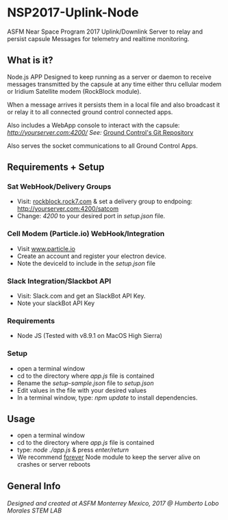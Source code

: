 # NSP2017-Uplink-Node
ASFM Near Space Program 2017
Uplink/Downlink Server to relay and persist capsule Messages for telemetry and realtime monitoring.

## What is it?
Node.js APP Designed to keep running as a server or daemon to receive messages transmitted by the capsule at any time either thru cellular modem or Iridium Satellite modem (RockBlock module).

When a message arrives it persists them in a local file and also broadcast it or relay it to all connected ground control connected apps.

Also includes a WebApp console to interact with the capsule: *http://yourserver.com:4200/*
*See:* [Ground Control's Git Repository](https://github.com/ASFM-HLM-STEMLAB/NSP2017-GroundControl-iOS) 

Also serves the socket communications to all Ground Control Apps.

## Requirements + Setup

### Sat WebHook/Delivery Groups
- Visit: [rockblock.rock7.com](https://rockblock.rock7.com) & set a delivery group to endpoing: http://yourserver.com:4200/satcom
- Change: *4200* to your desired port in *setup.json* file.

### Cell Modem (Particle.io) WebHook/Integration
- Visit www.particle.io 
- Create an account and register your electron device. 
- Note the deviceId to include in the *setup.json* file

### Slack Integration/Slackbot API
- Visit: Slack.com and get an SlackBot API Key.
- Note your slackBot API Key

### Requirements
- Node JS (Tested with v8.9.1 on MacOS High Sierra)

### Setup
- open a terminal window
- cd to the directory where *app.js* file is contained
- Rename the *setup-sample.json* file to *setup.json*
- Edit values in the file with your desired values
- In a terminal window, type: *npm update* to install dependencies.

## Usage
- open a terminal window
- cd to the directory where *app.js* file is contained
- type: *node ./app.js* & press *enter/return*
- We recommend [forever](https://github.com/foreverjs/forever) Node module to keep the server alive on crashes or server reboots

## General Info
###### Designed and created at ASFM Monterrey Mexico, 2017 @ Humberto Lobo Morales STEM LAB
